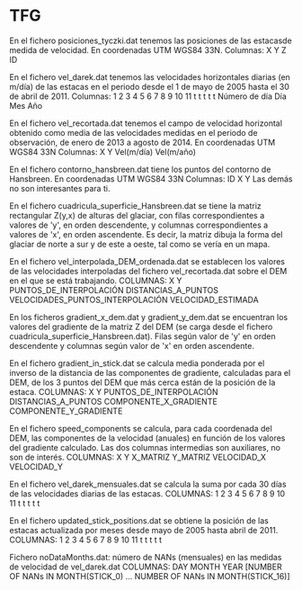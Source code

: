 # TFG

En el fichero posiciones_tyczki.dat tenemos las posiciones de las estacasde medida de velocidad. En coordenadas UTM WGS84 33N.
Columnas:
X Y Z ID

En el fichero vel_darek.dat tenemos las velocidades horizontales diarias (en m/día) de las estacas en el periodo desde el 1 de mayo de 2005 hasta el 30 de abril de 2011. 
Columnas:
1 2 3 4 5 6 7 8 9 10 11 t t t t t Número de día Día Mes Año

En el fichero vel_recortada.dat tenemos el campo de velocidad horizontal obtenido como media de las velocidades medidas en el periodo de observación, de enero de 2013 a agosto de 2014. En coordenadas UTM WGS84 33N
Columnas:
X Y Vel(m/día) Vel(m/año)

En el fichero contorno_hansbreen.dat tiene los puntos del contorno de Hansbreen. En coordenadas UTM WGS84 33N
Columnas:
ID X Y Las demás no son interesantes para ti.

En el fichero cuadricula_superficie_Hansbreen.dat se tiene la matriz rectangular Z(y,x) de alturas del glaciar, con filas correspondientes a valores de 'y', en orden 
descendente, y columnas correspondientes a valores de 'x', en orden ascendente. Es decir, la matriz dibuja la forma del glaciar de norte a sur y de este a oeste, tal como se vería en un mapa.

En el fichero vel_interpolada_DEM_ordenada.dat se establecen los valores de las velocidades interpoladas del fichero vel_recortada.dat sobre el DEM en el que se está trabajando.
COLUMNAS: 
X   Y   PUNTOS_DE_INTERPOLACIÓN   DISTANCIAS_A_PUNTOS   VELOCIDADES_PUNTOS_INTERPOLACIÓN    VELOCIDAD_ESTIMADA

En los ficheros gradient_x_dem.dat y gradient_y_dem.dat se encuentran los valores del gradiente de la matriz Z del DEM (se carga desde el fichero cuadricula_superficie_Hansbreen.dat). Filas según valor de 'y' en orden descendente y columnas según valor de 'x' en orden ascendente. 

En el fichero gradient_in_stick.dat se calcula media ponderada por el inverso de la distancia de las componentes de gradiente, calculadas para el DEM, de los 3 puntos del DEM que más cerca están de la posición de la estaca. 
COLUMNAS:
X   Y   PUNTOS_DE_INTERPOLACIÓN   DISTANCIAS_A_PUNTOS   COMPONENTE_X_GRADIENTE    COMPONENTE_Y_GRADIENTE

En el fichero speed_components se calcula, para cada coordenada del DEM, las componentes de la velocidad (anuales) en función de los valores del gradiente calculado. 
Las dos columnas intermedias son auxiliares, no son de interés.
COLUMNAS:
X   Y   X_MATRIZ    Y_MATRIZ    VELOCIDAD_X     VELOCIDAD_Y    

En el fichero vel_darek_mensuales.dat se calcula la suma por cada 30 días de las velocidades diarias de las estacas.
COLUMNAS: 
1 2 3 4 5 6 7 8 9 10 11 t t t t t

En el fichero updated_stick_positions.dat se obtiene la posición de las estacas actualizada por meses desde mayo de 2005 hasta abril de 2011.
COLUMNAS:
1 2 3 4 5 6 7 8 9 10 11 t t t t t

Fichero noDataMonths.dat: número de NANs (mensuales) en las medidas de velocidad de vel_darek.dat
COLUMNAS:
DAY MONTH YEAR [NUMBER OF NANs IN MONTH(STICK_0) ... NUMBER OF NANs IN MONTH(STICK_16)]